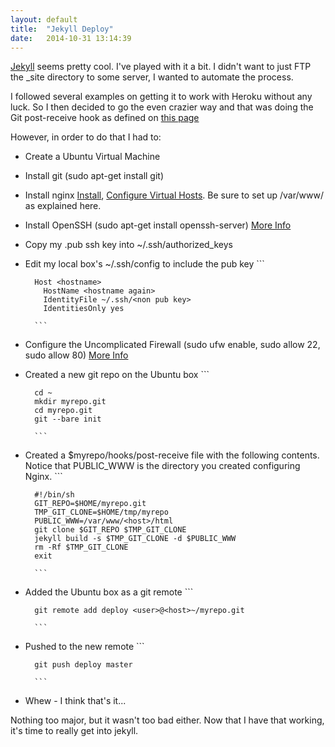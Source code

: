 ```yaml
---
layout: default
title:  "Jekyll Deploy"
date:   2014-10-31 13:14:39
---
```


[Jekyll](http://jekyllrb.com/) seems pretty cool. I've played with it a bit. I didn't want to just FTP the _site directory to some server, I wanted to automate the process.

I followed several examples on getting it to work with Heroku without any luck. So I then decided to go the even crazier way and that was doing the Git post-receive hook as defined on [this page](http://jekyllrb.com/docs/deployment-methods/)

However, in order to do that I had to:

- Create a Ubuntu Virtual Machine
- Install git (sudo apt-get install git)
- Install nginx [Install](https://www.digitalocean.com/community/tutorials/how-to-install-nginx-on-ubuntu-14-04-lts), [Configure Virtual Hosts](https://www.digitalocean.com/community/tutorials/how-to-set-up-nginx-server-blocks-virtual-hosts-on-ubuntu-14-04-lts). Be sure to set up /var/www/<host> as explained here.
- Install OpenSSH (sudo apt-get install openssh-server) [More Info](https://help.ubuntu.com/community/SSH/OpenSSH/Configuring)
- Copy my .pub ssh key into ~/.ssh/authorized_keys
- Edit my local box's ~/.ssh/config to include the pub key
        ```

        Host <hostname>
          HostName <hostname again>
          IdentityFile ~/.ssh/<non pub key>
          IdentitiesOnly yes
        
        ```
- Configure the Uncomplicated Firewall (sudo ufw enable, sudo allow 22, sudo allow 80) [More Info](https://help.ubuntu.com/12.04/serverguide/firewall.html)
- Created a new git repo on the Ubuntu box
        ```
        
        cd ~
        mkdir myrepo.git
        cd myrepo.git
        git --bare init
        
        ```
- Created a $myrepo/hooks/post-receive file with the following contents. Notice that PUBLIC_WWW is the directory you created configuring Nginx.
        ```
        
        #!/bin/sh
        GIT_REPO=$HOME/myrepo.git
        TMP_GIT_CLONE=$HOME/tmp/myrepo
        PUBLIC_WWW=/var/www/<host>/html
        git clone $GIT_REPO $TMP_GIT_CLONE
        jekyll build -s $TMP_GIT_CLONE -d $PUBLIC_WWW
        rm -Rf $TMP_GIT_CLONE
        exit
        
        ```
- Added the Ubuntu box as a git remote
        ```

        git remote add deploy <user>@<host>~/myrepo.git
        
        ```
- Pushed to the new remote
        ```
        
        git push deploy master
        
        ```
- Whew - I think that's it...

Nothing too major, but it wasn't too bad either. Now that I have that working, it's time to really get into jekyll.

